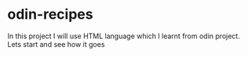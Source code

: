 # odin-recipes
In this project I will use HTML language which I learnt from odin project. Lets start and see how it goes 